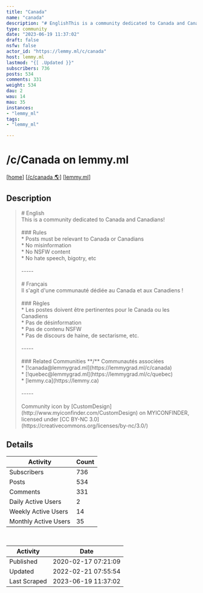 ```yaml
---
title: "Canada" 
name: "canada"
description: "# EnglishThis is a community dedicated to Canada and Canadians!### Rules* Posts must be relevant to Canada or Canadians* No misinformation* No NSFW content* No hate speech, bigotry, etc -----# FrançaisIl s'agit d'une communauté dédiée au Canada et aux Canadiens !### Règles* Les postes doivent être pertinentes pour le Canada ou les Canadiens* Pas de désinformation* Pas de contenu NSFW* Pas de discours de haine, de sectarisme, etc. -----### Related Communities **/** Communautés associées* [!canada@lemmygrad.ml](https://lemmygrad.ml/c/canada)* [!quebec@lemmygrad.ml](https://lemmygrad.ml/c/quebec)* [lemmy.ca](https://lemmy.ca)-----Community icon by [CustomDesign](http://www.myiconfinder.com/CustomDesign) on MYICONFINDER, licensed under [CC BY-NC 3.0](https://creativecommons.org/licenses/by-nc/3.0/)"
type: community
date: "2023-06-19 11:37:02"
draft: false
nsfw: false
actor_id: "https://lemmy.ml/c/canada"
host: lemmy.ml
lastmod: "{[ .Updated }}"
subscribers: 736
posts: 534
comments: 331
weight: 534
dau: 2
wau: 14
mau: 35
instances:
- "lemmy_ml"
tags: 
- "lemmy_ml"

---
```


# /c/Canada on lemmy.ml

[[home](/)]
[[/c/canada 🌎](https://lemmy.ml/c/canada)]
[[lemmy.ml](/instances/lemmy_ml)]


## Description 

<blockquote class="description">
# English<br>This is a community dedicated to Canada and Canadians!<br><br>### Rules<br>* Posts must be relevant to Canada or Canadians<br>* No misinformation<br>* No NSFW content<br>* No hate speech, bigotry, etc <br><br>-----<br><br># Français<br>Il s'agit d'une communauté dédiée au Canada et aux Canadiens !<br><br>### Règles<br>* Les postes doivent être pertinentes pour le Canada ou les Canadiens<br>* Pas de désinformation<br>* Pas de contenu NSFW<br>* Pas de discours de haine, de sectarisme, etc. <br><br>-----<br><br>### Related Communities **/** Communautés associées<br>* [!canada@lemmygrad.ml](https://lemmygrad.ml/c/canada)<br>* [!quebec@lemmygrad.ml](https://lemmygrad.ml/c/quebec)<br>* [lemmy.ca](https://lemmy.ca)<br><br>-----<br><br>Community icon by [CustomDesign](http://www.myiconfinder.com/CustomDesign) on MYICONFINDER, licensed under [CC BY-NC 3.0](https://creativecommons.org/licenses/by-nc/3.0/)
</blockquote>


## Details

| Activity | Count  |
|----------------------|---|
| Subscribers          | 736 |
| Posts                | 534  |
| Comments             | 331  |
| Daily Active Users   | 2  |
| Weekly Active Users  | 14  |
| Monthly Active Users | 35  |

<br>

| Activity | Date |
|----------------------|---|
| Published            | 2020-02-17 07:21:09 |
| Updated              | 2022-02-21 07:55:54 |
| Last Scraped         | 2023-06-19 11:37:02 |
